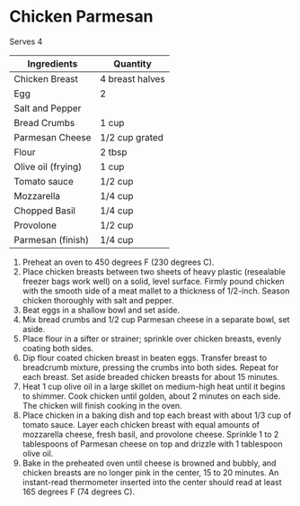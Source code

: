 # Chicken Parmesan

Serves 4

|Ingredients|Quantity|
|----|----|
|Chicken Breast|4 breast halves|
|Egg|2|
|Salt and Pepper| |
|Bread Crumbs|1 cup|
|Parmesan Cheese|1/2 cup grated|
|Flour|2 tbsp|
|Olive oil (frying)|1 cup|
|Tomato sauce|1/2 cup|
|Mozzarella|1/4 cup|
|Chopped Basil|1/4 cup|
|Provolone|1/2 cup|
|Parmesan (finish)|1/4 cup|

1. Preheat an oven to 450 degrees F (230 degrees C).
2. Place chicken breasts between two sheets of heavy plastic (resealable freezer bags work well) on a solid, level surface. Firmly pound chicken with the smooth side of a meat mallet to a thickness of 1/2-inch. Season chicken thoroughly with salt and pepper.
3. Beat eggs in a shallow bowl and set aside.
4. Mix bread crumbs and 1/2 cup Parmesan cheese in a separate bowl, set aside.
5. Place flour in a sifter or strainer; sprinkle over chicken breasts, evenly coating both sides.
6. Dip flour coated chicken breast in beaten eggs. Transfer breast to breadcrumb mixture, pressing the crumbs into both sides. Repeat for each breast. Set aside breaded chicken breasts for about 15 minutes.
7. Heat 1 cup olive oil in a large skillet on medium-high heat until it begins to shimmer. Cook chicken until golden, about 2 minutes on each side. The chicken will finish cooking in the oven.
8. Place chicken in a baking dish and top each breast with about 1/3 cup of tomato sauce. Layer each chicken breast with equal amounts of mozzarella cheese, fresh basil, and provolone cheese. Sprinkle 1 to 2 tablespoons of Parmesan cheese on top and drizzle with 1 tablespoon olive oil.
9. Bake in the preheated oven until cheese is browned and bubbly, and chicken breasts are no longer pink in the center, 15 to 20 minutes. An instant-read thermometer inserted into the center should read at least 165 degrees F (74 degrees C).
